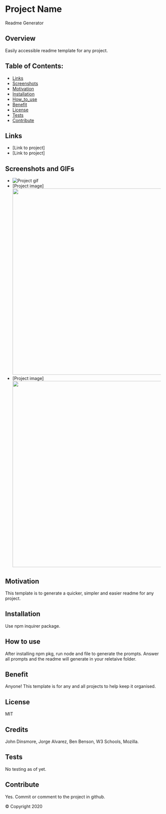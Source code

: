 
  # Project Name
  Readme Generator

  ## Overview 
  Easily accessible readme template for any project.

  ## Table of Contents:
  - [Links](#Links)
  - [Screenshots](#Screenshots)
  - [Motivation](#Motivation)
  - [Installation](#Installation)
  - [How_to_use](#How_to_use)
  - [Benefit](#Benefit)
  - [License](#License)
  - [Tests](#Tests)
  - [Contribute](#Contribute)

 ## Links
  - [Link to project]
  - [Link to project]

 ## Screenshots and GIFs 
  - ![Project gif](https://media.giphy)
  - [Project image]<img src="filename" width=600>
  - [Project image]<img src="filename" width=600>

  ## Motivation
  This template is to generate a quicker, simpler and easier readme for any project.

  ## Installation
  Use npm inquirer package.

  ## How to use
  After installing npm pkg, run node and file to generate the prompts. Answer all prompts and the readme will generate in your reletaive folder.

  ## Benefit
  Anyone!  This template is for any and all projects to help keep it organised. 

  ## License
  MIT

  ## Credits
  John Dinsmore, Jorge Alvarez, Ben Benson, W3 Schools, Mozilla.

  ## Tests
  No testing as of yet.

  ## Contribute
  Yes. Commit or comment to the project in github.

  © Copyright 2020
